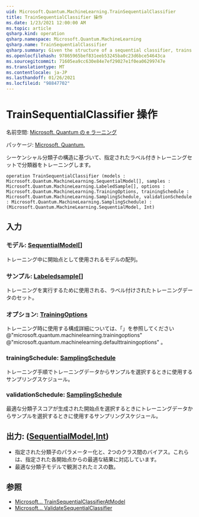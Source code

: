 ```yaml
---
uid: Microsoft.Quantum.MachineLearning.TrainSequentialClassifier
title: TrainSequentialClassifier 操作
ms.date: 1/23/2021 12:00:00 AM
ms.topic: article
qsharp.kind: operation
qsharp.namespace: Microsoft.Quantum.MachineLearning
qsharp.name: TrainSequentialClassifier
qsharp.summary: Given the structure of a sequential classifier, trains the classifier on a given labeled training set.
ms.openlocfilehash: 97865965bef831eeb53245ba0c23d6bce54643ca
ms.sourcegitcommit: 71605ea9cc630e84e7ef29027e1f0ea06299747e
ms.translationtype: MT
ms.contentlocale: ja-JP
ms.lasthandoff: 01/26/2021
ms.locfileid: "98847702"
---
```

# <a name="trainsequentialclassifier-operation"></a>TrainSequentialClassifier 操作

名前空間: [Microsoft. Quantum の e ラーニング](xref:Microsoft.Quantum.MachineLearning)

パッケージ: [Microsoft. Quantum.](https://nuget.org/packages/Microsoft.Quantum.MachineLearning)


シーケンシャル分類子の構造に基づいて、指定されたラベル付きトレーニングセットで分類器をトレーニングします。

```qsharp
operation TrainSequentialClassifier (models : Microsoft.Quantum.MachineLearning.SequentialModel[], samples : Microsoft.Quantum.MachineLearning.LabeledSample[], options : Microsoft.Quantum.MachineLearning.TrainingOptions, trainingSchedule : Microsoft.Quantum.MachineLearning.SamplingSchedule, validationSchedule : Microsoft.Quantum.MachineLearning.SamplingSchedule) : (Microsoft.Quantum.MachineLearning.SequentialModel, Int)
```


## <a name="input"></a>入力

### <a name="models--sequentialmodel"></a>モデル: [SequentialModel](xref:Microsoft.Quantum.MachineLearning.SequentialModel)[]

トレーニング中に開始点として使用されるモデルの配列。


### <a name="samples--labeledsample"></a>サンプル: [Labeledsample](xref:Microsoft.Quantum.MachineLearning.LabeledSample)[]

トレーニングを実行するために使用される、ラベル付けされたトレーニングデータのセット。


### <a name="options--trainingoptions"></a>オプション: [TrainingOptions](xref:Microsoft.Quantum.MachineLearning.TrainingOptions)

トレーニング時に使用する構成詳細については、「」を参照してください @"microsoft.quantum.machinelearning.trainingoptions" @"microsoft.quantum.machinelearning.defaulttrainingoptions" 。


### <a name="trainingschedule--samplingschedule"></a>trainingSchedule: [SamplingSchedule](xref:Microsoft.Quantum.MachineLearning.SamplingSchedule)

トレーニング手順でトレーニングデータからサンプルを選択するときに使用するサンプリングスケジュール。


### <a name="validationschedule--samplingschedule"></a>validationSchedule: [SamplingSchedule](xref:Microsoft.Quantum.MachineLearning.SamplingSchedule)

最適な分類子スコアが生成された開始点を選択するときにトレーニングデータからサンプルを選択するときに使用するサンプリングスケジュール。



## <a name="output--sequentialmodelint"></a>出力: ([SequentialModel](xref:Microsoft.Quantum.MachineLearning.SequentialModel),[Int](xref:microsoft.quantum.lang-ref.int))

- 指定された分類子のパラメーター化と、2つのクラス間のバイアス。これらは、指定された各開始点からの最適な結果に対応しています。
- 最適な分類子モデルで観測されたミスの数。

## <a name="see-also"></a>参照

- [Microsoft... TrainSequentialClassifierAtModel](xref:Microsoft.Quantum.MachineLearning.TrainSequentialClassifierAtModel)
- [Microsoft... ValidateSequentialClassifier](xref:Microsoft.Quantum.MachineLearning.ValidateSequentialClassifier)